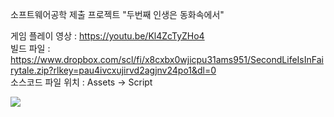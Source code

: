 소프트웨어공학 제출 프로젝트 "두번째 인생은 동화속에서" <br>

게임 플레이 영상 : https://youtu.be/Kl4ZcTyZHo4 <br>
빌드 파일 : https://www.dropbox.com/scl/fi/x8cxbx0wjicpu31ams951/SecondLifeIsInFairytale.zip?rlkey=pau4ivcxujirvd2agjnv24po1&dl=0 <br>
소스코드 파일 위치 : Assets -> Script

<img src="![제목 없는 동영상 - Clipchamp로 제작 (3)](https://github.com/potatohun/SecondLifeIsInFairytale/assets/107704298/d03eedc8-63c8-4466-abb2-ef2db3c34d51)">
